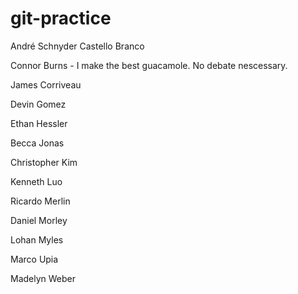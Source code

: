 # git-practice

André Schnyder Castello Branco

Connor Burns  - I make the best guacamole. No debate nescessary. 

James Corriveau

Devin Gomez

Ethan Hessler

Becca Jonas

Christopher Kim

Kenneth Luo

Ricardo Merlin

Daniel Morley

Lohan Myles

Marco Upia

Madelyn Weber
